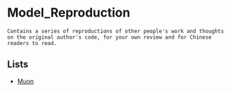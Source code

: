 # Model_Reproduction

```Contains a series of reproductions of other people's work and thoughts on the original author's code, for your own review and for Chinese readers to read.```

## Lists

* [Muon](https://github.com/KellerJordan/Muon) 

